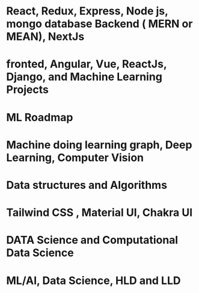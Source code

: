#  React, Redux, Express, Node js, mongo database Backend   ( MERN or MEAN), NextJs
# fronted, Angular, Vue, ReactJs, Django, and Machine Learning Projects
# ML Roadmap


# Machine doing learning graph, Deep Learning, Computer Vision



# Data structures and Algorithms
# Tailwind CSS , Material UI, Chakra UI 


# DATA Science and Computational Data Science

# ML/AI, Data Science, HLD and LLD


